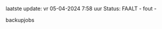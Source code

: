 laatste update: 
vr 05-04-2024  7:58   uur 
Status: FAALT - fout - 
<div class="service R">backupjobs</div>